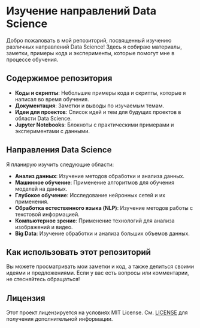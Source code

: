 # Изучение направлений Data Science

Добро пожаловать в мой репозиторий, посвященный изучению различных направлений Data Science! Здесь я собираю материалы, заметки, примеры кода и эксперименты, которые помогут мне в процессе обучения.

## Содержимое репозитория

- **Коды и скрипты**: Небольшие примеры кода и скрипты, которые я написал во время обучения.
- **Документация**: Заметки и выводы по изучаемым темам.
- **Идеи для проектов**: Список идей и тем для будущих проектов в области Data Science.
- **Jupyter Notebooks**: Блокноты с практическими примерами и экспериментами с данными.

## Направления Data Science

Я планирую изучить следующие области:

- **Анализ данных**: Изучение методов обработки и анализа данных.
- **Машинное обучение**: Применение алгоритмов для обучения моделей на данных.
- **Глубокое обучение**: Исследование нейронных сетей и их применения.
- **Обработка естественного языка (NLP)**: Изучение методов работы с текстовой информацией.
- **Компьютерное зрение**: Применение технологий для анализа изображений и видео.
- **Big Data**: Изучение обработки и анализа больших объемов данных.

## Как использовать этот репозиторий

Вы можете просматривать мои заметки и код, а также делиться своими идеями и предложениями. Если у вас есть вопросы или комментарии, не стесняйтесь обращаться!

## Лицензия

Этот проект лицензируется на условиях MIT License. См. [LICENSE](LICENSE) для получения дополнительной информации.
